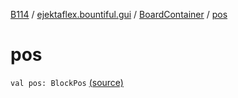 [B114](../../index.md) / [ejektaflex.bountiful.gui](../index.md) / [BoardContainer](index.md) / [pos](./pos.md)

# pos

`val pos: BlockPos` [(source)](https://github.com/ejektaflex/Bountiful/tree/develop/src/main/kotlin/ejektaflex/bountiful/gui/BoardContainer.kt#L18)